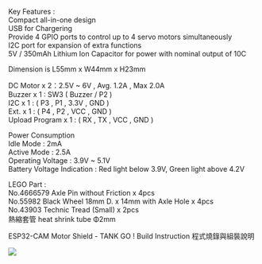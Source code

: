 Key Features :<br>
Compact all-in-one design<br>
USB for Chargering<br>
Provide 4 GPIO ports to control up to 4 servo motors simultaneously<br>
I2C port for expansion of extra functions<br>
5V / 350mAh Lithium Ion Capacitor for power with nominal output of 10C<br>

Dimension is L55mm x W44mm x H23mm<br>

DC Motor x 2：2.5V ~ 6V , Avg. 1.2A , Max 2.0A<br>
Buzzer x 1 : SW3 ( Buzzer / P2 )<br>
I2C x 1 : ( P3 , P1 , 3.3V , GND )<br>
Ext. x 1 : ( P4 , P2 , VCC , GND )<br>
Upload Program x 1 : ( RX , TX , VCC , GND )

Power Consumption<br>
Idle Mode : 2mA<br>
Active Mode : 2.5A<br>
Operating Voltage : 3.9V ~ 5.1V<br>
Battery Voltage Indication : Red light below 3.9V, Green light above 4.2V<br>


LEGO Part :<br>
No.4666579 Axle Pin without Friction x 4pcs<br>
No.55982 Black Wheel 18mm D. x 14mm with Axle Hole x 4pcs<br>
No.43903 Technic Tread (Small) x 2pcs<br>
熱縮套管 heat shrink tube Φ2mm<div>ESP32-CAM Motor Shield - TANK GO ! Build Instruction 程式燒錄與組裝說明</div>
<div><a href="https://www.youtube.com/watch?v=bYgs__T8IUY"><img src="https://img.youtube.com/vi/bYgs__T8IUY/0.jpg"></a></div>
